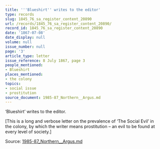 ```yaml
---
title: '''Blueshirt'' writes to the editor'
type: records
slug: 1845_76_sa_register_content_20890
url: /records/1845_76_sa_register_content_20890/
record_id: 1845_76_sa_register_content_20890
date: '1867-07-08'
date_display: null
volume: null
issue_number: null
page: '3'
article_type: letter
issue_reference: 8 July 1867, page 3
people_mentioned:
- Blueshirt
places_mentioned:
- the colony
topics:
- social issue
- prostitution
source_document: 1985-87_Northern__Argus.md
---
```


‘Blueshirt’ writes to the editor.

[This is a long and verbose letter on the prevalence of ‘The Social Evil’ in the colony, by which the writer means prostitution – an evil to be found at every level of society.]

Source: [1985-87_Northern__Argus.md](/downloads/markdown/1985-87_Northern__Argus.md)
